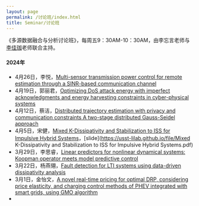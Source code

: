 ```yaml
---
layout: page
permalink: /讨论班/index.html
title: Seminar/讨论班
---
```


《多源数据融合与分析讨论班》，每周五9：30AM-10：30AM，由李忘言老师与[李佳珈](https://lxy.usst.edu.cn/2024/0415/c2208a318580/page.htm)老师联合主持。

#### 2024年

- 4月26日，李悦，[Multi-sensor transmission power control for remote estimation through a SINR-based communication channel](https://www.sciencedirect.com/science/article/abs/pii/S0005109818305739#!)
- 4月19日，郭丽君，[Optimizing DoS attack energy with imperfect acknowledgments and energy harvesting constraints in cyber-physical systems](https://www.sciencedirect.com/science/article/abs/pii/S0096300320307748)
- 4月12日，蔡洁，[Distributed trajectory estimation with privacy and communication constraints A two-stage distributed Gauss-Seidel approach](https://ieeexplore.ieee.org/abstract/document/7487736/)
- 4月5日，宋健，[Mixed K-Dissipativity and Stabilization to ISS for Impulsive Hybrid Systems](https://ieeexplore.ieee.org/document/7064779)，[slide](https://usst-lilab.github.io/file/Mixed K-Dissipativity and Stabilization to ISS for Impulsive Hybrid Systems.pdf)
- 3月29日，李思睿，[Linear predictors for nonlinear dynamical systems: Koopman operator meets model predictive control](https://www.sciencedirect.com/science/article/abs/pii/S000510981830133X)
- 3月22日，杨燕翎，[Fault detection for LTI systems using data-driven dissipativity analysis](https://www.sciencedirect.com/science/article/pii/S0957415823001678)
- 3月1日，金怡文，[A novel real-time pricing for optimal DRP, considering price elasticity, and charging control methods of PHEV integrated with smart grids, using GMO algorithm](https://www.sciencedirect.com/science/article/pii/S2215098623002161)
- 
